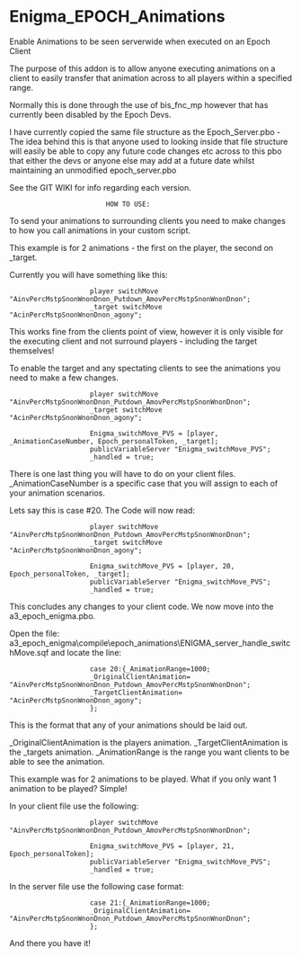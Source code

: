 # Enigma_EPOCH_Animations
Enable Animations to be seen serverwide when executed on an Epoch Client


The purpose of this addon is to allow anyone executing animations on a client to easily transfer that animation across to all players within a specified range.

Normally this is done through the use of bis_fnc_mp however that has currently been disabled by the Epoch Devs.

I have currently copied the same file structure as the Epoch_Server.pbo - 
The idea behind this is that anyone used to looking inside that file structure will easily be able to copy any future code changes etc across to this pbo that either the devs or anyone else may add at a future date whilst maintaining an unmodified epoch_server.pbo


See the GIT WIKI for info regarding each version.




							HOW TO USE:

To send your animations to surrounding clients you need to make changes to how you call animations in your custom script.


This example is for 2 animations - the first on the player, the second on _target.

Currently you will have something like this:


						
						player switchMove "AinvPercMstpSnonWnonDnon_Putdown_AmovPercMstpSnonWnonDnon";
  						_target switchMove "AcinPercMstpSnonWnonDnon_agony";

						
						
This works fine from the clients point of view, however it is only visible for the executing client and not surround players - including the target themselves!

						
To enable the target and any spectating clients to see the animations you need to make a few changes.

			
						player switchMove "AinvPercMstpSnonWnonDnon_Putdown_AmovPercMstpSnonWnonDnon";
  						_target switchMove "AcinPercMstpSnonWnonDnon_agony";
						
						Enigma_switchMove_PVS = [player, _AnimationCaseNumber, Epoch_personalToken, _target];
						publicVariableServer "Enigma_switchMove_PVS";
						_handled = true;
						
						
						
There is one last thing you will have to do on your client files. _AnimationCaseNumber is a specific case that you will assign to each of your animation scenarios.

Lets say this is case #20. The Code will now read:


						player switchMove "AinvPercMstpSnonWnonDnon_Putdown_AmovPercMstpSnonWnonDnon";
  						_target switchMove "AcinPercMstpSnonWnonDnon_agony";
						
						Enigma_switchMove_PVS = [player, 20, Epoch_personalToken, _target];
						publicVariableServer "Enigma_switchMove_PVS";
						_handled = true;



This concludes any changes to your client code. We now move into the a3_epoch_enigma.pbo.

Open the file: a3_epoch_enigma\compile\epoch_animations\ENIGMA_server_handle_switchMove.sqf and locate the line:


						case 20:{_AnimationRange=1000;
						_OriginalClientAnimation= "AinvPercMstpSnonWnonDnon_Putdown_AmovPercMstpSnonWnonDnon";
						_TargetClientAnimation= "AcinPercMstpSnonWnonDnon_agony";
						};

						
This is the format that any of your animations should be laid out.

_OriginalClientAnimation is the players animation.
_TargetClientAnimation is the _targets animation.
_AnimationRange is the range you want clients to be able to see the animation.



This example was for 2 animations to be played. What if you only want 1 animation to be played? Simple!


In your client file use the following:


						player switchMove "AinvPercMstpSnonWnonDnon_Putdown_AmovPercMstpSnonWnonDnon";
						
						Enigma_switchMove_PVS = [player, 21, Epoch_personalToken];
						publicVariableServer "Enigma_switchMove_PVS";
						_handled = true;


In the server file use the following case format:

						case 21:{_AnimationRange=1000;
						_OriginalClientAnimation= "AinvPercMstpSnonWnonDnon_Putdown_AmovPercMstpSnonWnonDnon";
						};


And there you have it!
